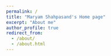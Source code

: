 ```yaml
---
permalink: /
title: "Maryam Shahpasand's Home page"
excerpt: "About me"
author_profile: true
redirect_from: 
  - /about/
  - /about.html
---
```



